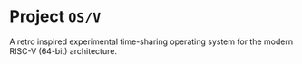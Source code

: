 # Project `OS/V`
A retro inspired experimental time-sharing operating system for the modern RISC-V (64-bit) architecture.
